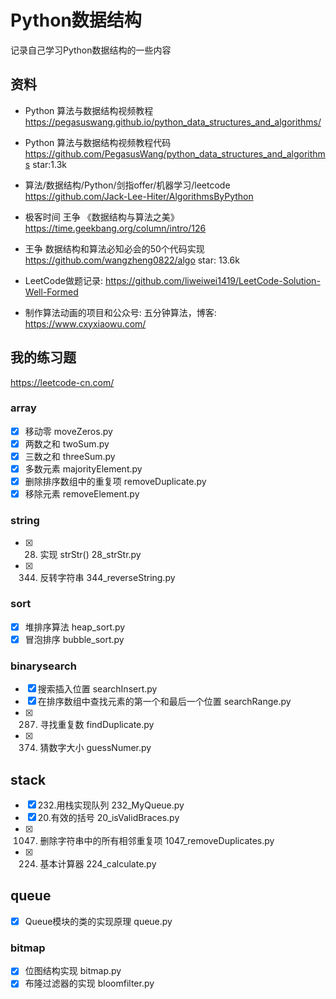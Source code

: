 # Python数据结构

记录自己学习Python数据结构的一些内容

## 资料
- Python 算法与数据结构视频教程 https://pegasuswang.github.io/python_data_structures_and_algorithms/
- Python 算法与数据结构视频教程代码 https://github.com/PegasusWang/python_data_structures_and_algorithms star:1.3k


- 算法/数据结构/Python/剑指offer/机器学习/leetcode https://github.com/Jack-Lee-Hiter/AlgorithmsByPython

- 极客时间 王争 《数据结构与算法之美》 https://time.geekbang.org/column/intro/126
- 王争 数据结构和算法必知必会的50个代码实现 https://github.com/wangzheng0822/algo  star: 13.6k

- LeetCode做题记录: https://github.com/liweiwei1419/LeetCode-Solution-Well-Formed

- 制作算法动画的项目和公众号: 五分钟算法，博客: https://www.cxyxiaowu.com/

## 我的练习题
https://leetcode-cn.com/

### array
- [x] 移动零 moveZeros.py
- [x] 两数之和 twoSum.py
- [x] 三数之和 threeSum.py
- [x] 多数元素 majorityElement.py
- [x] 删除排序数组中的重复项 removeDuplicate.py
- [x] 移除元素 removeElement.py

### string
- [x] 28. 实现 strStr() 28_strStr.py
- [x] 344. 反转字符串 344_reverseString.py

### sort
- [x] 堆排序算法 heap_sort.py
- [x] 冒泡排序 bubble_sort.py

### binarysearch 
- [x] 搜索插入位置 searchInsert.py
- [x] 在排序数组中查找元素的第一个和最后一个位置 searchRange.py
- [x] 287. 寻找重复数 findDuplicate.py
- [x] 374. 猜数字大小 guessNumer.py

## stack
- [x] 232.用栈实现队列 232_MyQueue.py
- [x] 20.有效的括号 20_isValidBraces.py
- [x] 1047. 删除字符串中的所有相邻重复项 1047_removeDuplicates.py
- [x] 224. 基本计算器 224_calculate.py

## queue
- [x] Queue模块的类的实现原理 queue.py 

### bitmap
- [x] 位图结构实现 bitmap.py
- [x] 布隆过滤器的实现 bloomfilter.py